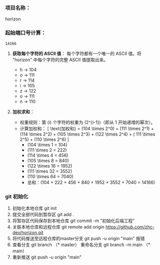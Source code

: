 ### 项目名称：

horizon

### 起始端口号计算：
`14166`
1. **获取每个字符的 ASCII 值**：
   每个字符都有一个唯一的 ASCII 值。将 "horizon" 中每个字符的完整 ASCII 值提取出来。
    - h -> 104
    - o -> 111
    - r -> 114
    - i -> 105
    - z -> 122
    - o -> 111
    - n -> 110

2. **加权求和**：
    - 权重规则：第 \(i\) 个字符的权重为 \(2^{i-1}\)（即从 1 开始递增的幂次）。
    - 计算加权和：
      \[
      \text{加权和} = (104 \times 2^0) + (111 \times 2^1) + (114 \times 2^2) + (105 \times 2^3) + (122 \times 2^4) + (
      111 \times 2^5) + (110 \times 2^6)
      \]
        - \(104 \times 1 = 104\)
        - \(111 \times 2 = 222\)
        - \(114 \times 4 = 456\)
        - \(105 \times 8 = 840\)
        - \(122 \times 16 = 1952\)
        - \(111 \times 32 = 3552\)
        - \(110 \times 64 = 7040\)
        - 总和：\(104 + 222 + 456 + 840 + 1952 + 3552 + 7040 = 14166\)

### git 初始化
1. 初始化本地仓库 git init
2. 提交全部代码到暂存区 git add .
3. 将暂存区代码保存到本地仓库 git commit -m "初始化后端工程"
4. 关联本地仓库和远程仓库  git remote add origin https://github.com/zhc-dev/horizon.git
5. 将代码推送至远程仓库的master分支 git push -u origin "main" 报错
6. 查看分支 git branch （* master） 重命名分支 git branch -m main （* main）
7. 重新推送 git push -u origin "main"
